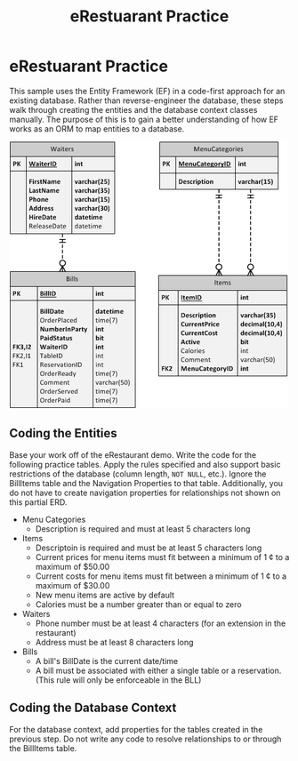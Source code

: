 ﻿---
title: eRestuarant Practice
---
# eRestuarant Practice

This sample uses the Entity Framework (EF) in a code-first approach for an existing database. Rather than reverse-engineer the database, these steps walk through creating the entities and the database context classes manually. The purpose of this is to gain a better understanding of how EF works as an ORM to map entities to a database.

![Practice Tables](./eRestaurant_ERD_entity-practice-tables.png)

## Coding the Entities

Base your work off of the eRestaurant demo. Write the code for the following practice tables. Apply the rules specified and also support basic restrictions of the database (column length, `NOT NULL`, etc.). Ignore the BillItems table and the Navigation Properties to that table. Additionally, you do not have to create navigation properties for relationships not shown on this partial ERD.

- Menu Categories
  - Description is required and must at least 5 characters long
- Items
  - Descriptoin is required and must be at least 5 characters long
  - Current prices for menu items must fit between a minimum of 1 ¢ to a maximum of $50.00
  - Current costs for menu items must fit between a minimum of 1 ¢ to a maximum of $30.00
  - New menu items are active by default
  - Calories must be a number greater than or equal to zero
- Waiters
  - Phone number must be at least 4 characters (for an extension in the restaurant)
  - Address must be at least 8 characters long
- Bills
  - A bill's BillDate is the current date/time
  - A bill must be associated with either a single table or a reservation. (This rule will only be enforceable in the BLL)

## Coding the Database Context

For the database context, add properties for the tables created in the previous step. Do not write any code to resolve relationships to or through the BillItems table.

